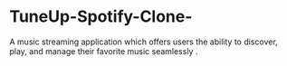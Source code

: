 # TuneUp-Spotify-Clone-
A music streaming application which offers users the ability to discover, play, and manage their favorite music seamlessly .
